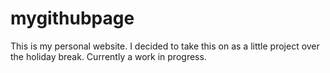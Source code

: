 mygithubpage
============
This is my personal website.
I decided to take this on as a little project over the holiday break.
Currently a work in progress.
